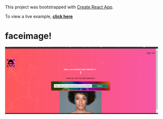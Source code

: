 This project was bootstrapped with [Create React App](https://github.com/facebook/create-react-app).

To view a live example, **[click here](https://face-detection-game.herokuapp.com/)**

# faceimage!

![face image](faceimage.png)
